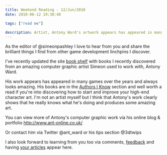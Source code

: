 ```yaml
---
title: Weekend Reading - 12/Jun/2010
date: 2010-06-12 19:38:48

tags: ["read me"]

description: Artist, Antony Ward's artwork appears has appeared in many games over the years and always looks amazing. He's written some books too and they're a good read for the artists out there.
---
```


As the editor of @simeonpashley I love to hear from you and share the
brilliant things I find from other game development linchpins I
discover.

I've recently updated the site [book shelf](/book-shelf) with books I
recently discovered from an amazing computer graphic artist Simeon used
to work with, Antony Ward.

His work appears has appeared in many games over the years and always
looks amazing. His books are in the [Authors I
Know](http://astore.amazon.co.uk/gamedevelcons-21?_encoding=UTF8&node=6) section and well worth a read if you're into discovering how to start and improve your high-end character art. I'm not an artist myself but I think that Antony's work clearly shows that he really knows what he's doing and produces some amazing art.

You can view more of Antony's computer graphic work via his online blog
& portfolio <http://www.ant-online.co.uk/>

Or contact him via Twitter @ant_ward or his tips section @3dtwips

I also look forward to learning from you too via comments,
[feedback](/contact) and having [your articles](/write-for-us) appear
here.
